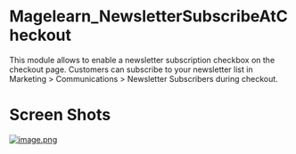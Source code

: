 # Magelearn_NewsletterSubscribeAtCheckout
This module allows to enable a newsletter subscription checkbox on the checkout page. Customers can subscribe to your newsletter list in Marketing > Communications > Newsletter Subscribers during checkout.

# Screen Shots

[![image.png](https://i.postimg.cc/QtJ0wyGG/image.png)](https://postimg.cc/mzhYFVg8)
